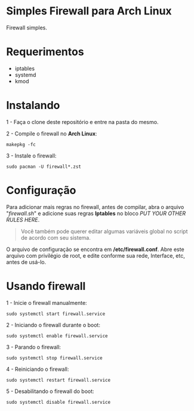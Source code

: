 # Simples Firewall para Arch Linux

Firewall simples.

# Requerimentos

* iptables
* systemd
* kmod

# Instalando

1 - Faça o clone deste repositório e entre na pasta do mesmo.

2 - Compile o firewall no **Arch Linux**:

```
makepkg -fc
```

3 - Instale o firewall:

```
sudo pacman -U firewall*.zst
```

# Configuração

Para adicionar mais regras no firewall, antes de compilar, abra o arquivo "*firewall.sh*" e adicione suas regras **Iptables** no bloco *PUT YOUR OTHER RULES HERE*.
> Você também pode querer editar algumas variáveis global no script de acordo com seu sistema.

O arquivo de configuração se encontra em **/etc/firewall.conf**.
Abre este arquivo com privilégio de root, e edite conforme sua rede, Interface, etc, antes de usá-lo.

# Usando firewall


1 - Inicie o firewall manualmente:

```
sudo systemctl start firewall.service
```

2 - Iniciando o firewall durante o boot:

```
sudo systemctl enable firewall.service
```

3 - Parando o firewall:

```
sudo systemctl stop firewall.service
```

4 - Reiniciando o firewall:

```
sudo systemctl restart firewall.service
```

5 - Desabilitando o firewall do boot:

```
sudo systemctl disable firewall.service
```